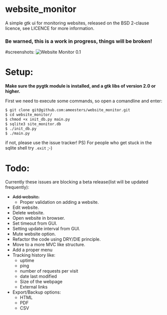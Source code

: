 website_monitor
===============

A simple gtk ui for monitoring websites, released on the BSD 2-clause licence, see LICENCE for more information.

### Be warned, this is a work in progress, things will be broken!

#screenshots:
![Website Monitor 0.1](https://raw.github.com/ameesters/website_monitor/master/docs/screenshots/site_monitor_001.png "Website Monitor 0.1")

# Setup:
<b>Make sure the pygtk module is installed, and a gtk libs of version 2.0 or higher.</b>

First we need to execute some commands, so open a comandline and enter:
```bash
$ git clone git@github.com:ameesters/website_monitor.git
$ cd website_monitor/
$ chmod +x init_db.py main.py
$ sqlite3 site_monitor.db
$ ./init_db.py
$ ./main.py
```
if not, please use the issue tracker!
PS) For people who get stuck in the sqlite shell try `.exit` ;-)

# Todo:
Currently these issues are blocking a beta release(list will be updated frequently):
* ~~Add website.~~
  * Proper validation on adding a website.
* Edit website.
* Delete website.
* Open website in browser.
* Set timeout from GUI.
* Setting update interval from GUI.
* Mute website option.
* Refactor the code using DRY/DIE principle.
* Move to a more MVC like structure.
* Add a proper menu
* Tracking history like:
  * uptime
  * ping
  * number of requests per visit
  * date last modified
  * Size of the webpage
  * External links
* Export/Backup options:
  * HTML
  * PDF
  * CSV
  
